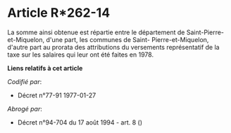 # Article R*262-14

La somme ainsi obtenue est répartie entre le département de Saint-Pierre-et-Miquelon, d'une part, les communes de Saint-
Pierre-et-Miquelon, d'autre part au prorata des attributions du versements représentatif de la taxe sur les salaires qui leur
ont été faites en 1978.

**Liens relatifs à cet article**

_Codifié par_:

  - Décret n°77-91 1977-01-27

_Abrogé par_:

  - Décret n°94-704 du 17 août 1994 - art. 8 ()
